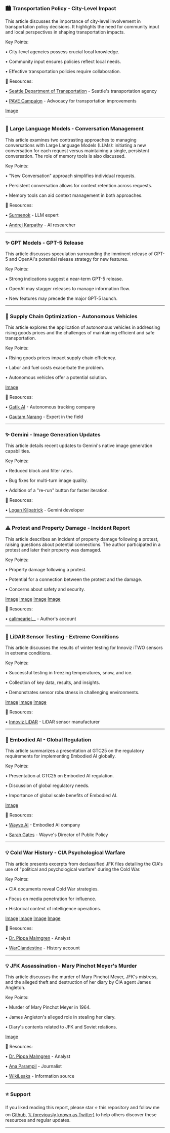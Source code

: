 ### 🏙️ Transportation Policy - City-Level Impact

This article discusses the importance of city-level involvement in transportation policy decisions.  It highlights the need for community input and local perspectives in shaping transportation impacts.

Key Points:

• City-level agencies possess crucial local knowledge.


• Community input ensures policies reflect local needs.


• Effective transportation policies require collaboration.


🔗 Resources:

• [Seattle Department of Transportation](https://x.com/seattledot) - Seattle's transportation agency

• [PAVE Campaign](https://x.com/PAVECampaign) - Advocacy for transportation improvements

[Image](https://pbs.twimg.com/media/GmlA3vhXkAIbnD0?format=jpg&name=small)


---

### 🤖 Large Language Models - Conversation Management

This article examines two contrasting approaches to managing conversations with Large Language Models (LLMs): initiating a new conversation for each request versus maintaining a single, persistent conversation.  The role of memory tools is also discussed.


Key Points:

• "New Conversation" approach simplifies individual requests.


• Persistent conversation allows for context retention across requests.


• Memory tools can aid context management in both approaches.


🔗 Resources:

• [Surmenok](https://x.com/surmenok) -  LLM expert


• [Andrej Karpathy](https://x.com/karpathy) -  AI researcher


---

### ✨ GPT Models - GPT-5 Release

This article discusses speculation surrounding the imminent release of GPT-5 and OpenAI's potential release strategy for new features.

Key Points:

• Strong indications suggest a near-term GPT-5 release.


• OpenAI may stagger releases to manage information flow.


• New features may precede the major GPT-5 launch.


---

### 🤖 Supply Chain Optimization - Autonomous Vehicles

This article explores the application of autonomous vehicles in addressing rising goods prices and the challenges of maintaining efficient and safe transportation.

Key Points:

• Rising goods prices impact supply chain efficiency.


• Labor and fuel costs exacerbate the problem.


• Autonomous vehicles offer a potential solution.


[Image](https://pbs.twimg.com/media/Gmk72GBaEAEQRij?format=jpg&name=small)

🔗 Resources:

• [Gatik AI](https://x.com/Gatik_AI) - Autonomous trucking company


• [Gautam Narang](https://x.com/gautam_narang) -  Expert in the field


---

### ✨ Gemini - Image Generation Updates

This article details recent updates to Gemini's native image generation capabilities.

Key Points:

• Reduced block and filter rates.


• Bug fixes for multi-turn image quality.


• Addition of a "re-run" button for faster iteration.



🔗 Resources:

• [Logan Kilpatrick](https://x.com/OfficialLoganK) -  Gemini developer


---

### ⚠️ Protest and Property Damage - Incident Report

This article describes an incident of property damage following a protest, raising questions about potential connections. The author participated in a protest and later their property was damaged.

Key Points:

• Property damage following a protest.


• Potential for a connection between the protest and the damage.


• Concerns about safety and security.



[Image](https://pbs.twimg.com/amplify_video_thumb/1902745897748021248/img/STir7ClChytefyxI.jpg)
[Image](https://pbs.twimg.com/media/GmfpT_4bUAE2aPA?format=jpg&name=small)
[Image](https://pbs.twimg.com/media/GmfpT_9bwAAxR-0?format=jpg&name=small)
[Image](https://pbs.twimg.com/media/GmfpUBRaQAAp1nL?format=jpg&name=360x360)

🔗 Resources:

• [callmeariel__](https://x.com/callmeariel__) - Author's account


---

### 🤖 LiDAR Sensor Testing - Extreme Conditions

This article discusses the results of winter testing for Innoviz iTWO sensors in extreme conditions.

Key Points:

• Successful testing in freezing temperatures, snow, and ice.


• Collection of key data, results, and insights.


• Demonstrates sensor robustness in challenging environments.


[Image](https://pbs.twimg.com/media/GmfZj8ma8AAmxzj?format=jpg&name=small)
[Image](https://pbs.twimg.com/media/GmfZ0wFWcAAXf67?format=jpg&name=360x360)
[Image](https://pbs.twimg.com/media/GmfZj9mXMAAjQ5C?format=jpg&name=small)

🔗 Resources:

• [Innoviz LiDAR](https://x.com/InnovizLiDAR) - LiDAR sensor manufacturer


---

### 🤖 Embodied AI - Global Regulation

This article summarizes a presentation at GTC25 on the regulatory requirements for implementing Embodied AI globally.


Key Points:

• Presentation at GTC25 on Embodied AI regulation.


• Discussion of global regulatory needs.


• Importance of global scale benefits of Embodied AI.


[Image](https://pbs.twimg.com/media/GmfMWj9XQAAiTID?format=jpg&name=small)

🔗 Resources:

• [Wayve AI](https://x.com/wayve_ai) -  Embodied AI company


• [Sarah Gates](https://x.com/gates_sj) - Wayve's Director of Public Policy


---

### 💡 Cold War History - CIA Psychological Warfare

This article presents excerpts from declassified JFK files detailing the CIA's use of "political and psychological warfare" during the Cold War.

Key Points:

• CIA documents reveal Cold War strategies.


•  Focus on media penetration for influence.


• Historical context of intelligence operations.


[Image](https://pbs.twimg.com/media/GmYkKrEa8AITaNq?format=jpg&name=small)
[Image](https://pbs.twimg.com/media/GmYkKrBa8AAq5Rp?format=jpg&name=small)
[Image](https://pbs.twimg.com/media/GmYkKqnXIAA_xf9?format=jpg&name=small)
[Image](https://pbs.twimg.com/media/GmYkKrKa8AIkdlQ?format=jpg&name=small)

🔗 Resources:

• [Dr. Pippa Malmgren](https://x.com/DrPippaM) -  Analyst


• [WarClandestine](https://x.com/WarClandestine) -  History account


---

### 💡 JFK Assassination - Mary Pinchot Meyer's Murder

This article discusses the murder of Mary Pinchot Meyer, JFK's mistress, and the alleged theft and destruction of her diary by CIA agent James Angleton.

Key Points:

• Murder of Mary Pinchot Meyer in 1964.


• James Angleton's alleged role in stealing her diary.


• Diary's contents related to JFK and Soviet relations.



[Image](https://pbs.twimg.com/media/GmZqHX2WgAE8Gsu?format=jpg&name=small)

🔗 Resources:

• [Dr. Pippa Malmgren](https://x.com/DrPippaM) - Analyst


• [Ana Parampil](https://x.com/anyaparampil) - Journalist


• [WikiLeaks](https://x.com/wikileaks) -  Information source


---

### ⭐️ Support

If you liked reading this report, please star ⭐️ this repository and follow me on [Github](https://github.com/Drix10), [𝕏 (previously known as Twitter)](https://x.com/DRIX_10_) to help others discover these resources and regular updates.

---
